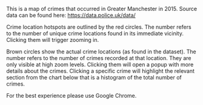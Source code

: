 This is a map of crimes that occurred in Greater Manchester in 2015. Source data can be found here: https://data.police.uk/data/

Crime location hotspots are outlined by the red circles. The number refers to the number of unique crime locations found in its immediate vicinity. Clicking them will trigger zooming in.

Brown circles show the actual crime locations (as found in the dataset). The number refers to the number of crimes recorded at that location. They are only visible at high zoom levels. Clicking them will open a popup with more details about the crimes. Clicking a specific crime will highlight the relevant section from the chart below that is a histogram of the total number of crimes.

For the best experience please use Google Chrome.
